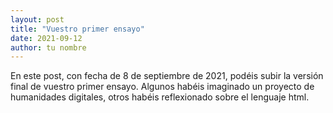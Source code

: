 ```yaml
---
layout: post
title: "Vuestro primer ensayo"
date: 2021-09-12
author: tu nombre
---
```


En este post, con fecha de 8 de septiembre de 2021, podéis subir la versión final de vuestro primer ensayo. Algunos habéis imaginado un proyecto de humanidades digitales, otros habéis reflexionado sobre el lenguaje html. 
